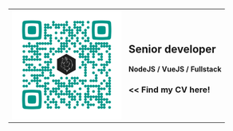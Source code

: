 
<table border="0">
<tr border="0"><td border="0">
  <a href="https://www.asterism.icu/gxapplications/" target="_blank">
    <img height="220" width="220" src="https://raw.githubusercontent.com/gxapplications/gxapplications/master/assets/images/qr-cv.png" />
  </a>
</td><td border="0">
  
  ## Senior developer
  #### NodeJS / VueJS / Fullstack
  ### << Find my CV here!
  
</td></tr>
</table>
